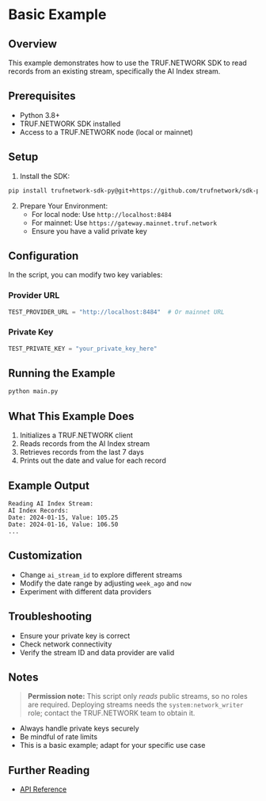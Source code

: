 # Basic Example

## Overview

This example demonstrates how to use the TRUF.NETWORK SDK to read records from an existing stream, specifically the AI Index stream.

## Prerequisites

- Python 3.8+
- TRUF.NETWORK SDK installed
- Access to a TRUF.NETWORK node (local or mainnet)

## Setup

1. Install the SDK:
```bash
pip install trufnetwork-sdk-py@git+https://github.com/trufnetwork/sdk-py.git@main
```

2. Prepare Your Environment:
   - For local node: Use `http://localhost:8484`
   - For mainnet: Use `https://gateway.mainnet.truf.network`
   - Ensure you have a valid private key

## Configuration

In the script, you can modify two key variables:

### Provider URL
```python
TEST_PROVIDER_URL = "http://localhost:8484"  # Or mainnet URL
```

### Private Key
```python
TEST_PRIVATE_KEY = "your_private_key_here"
```

## Running the Example

```bash
python main.py
```

## What This Example Does

1. Initializes a TRUF.NETWORK client
2. Reads records from the AI Index stream
3. Retrieves records from the last 7 days
4. Prints out the date and value for each record

## Example Output

```
Reading AI Index Stream:
AI Index Records:
Date: 2024-01-15, Value: 105.25
Date: 2024-01-16, Value: 106.50
...
```

## Customization

- Change `ai_stream_id` to explore different streams
- Modify the date range by adjusting `week_ago` and `now`
- Experiment with different data providers

## Troubleshooting

- Ensure your private key is correct
- Check network connectivity
- Verify the stream ID and data provider are valid

## Notes

> **Permission note:** This script only *reads* public streams, so no roles are required. Deploying streams needs the `system:network_writer` role; contact the TRUF.NETWORK team to obtain it.

- Always handle private keys securely
- Be mindful of rate limits
- This is a basic example; adapt for your specific use case

## Further Reading

- [API Reference](../docs/api-reference.md)